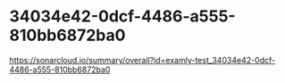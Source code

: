 # 34034e42-0dcf-4486-a555-810bb6872ba0
https://sonarcloud.io/summary/overall?id=examly-test_34034e42-0dcf-4486-a555-810bb6872ba0
